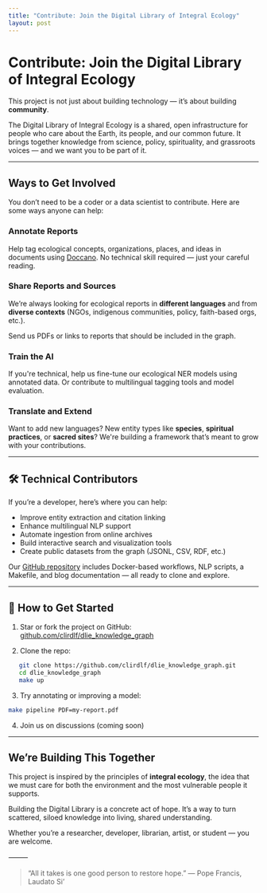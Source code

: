 ```yaml
---
title: "Contribute: Join the Digital Library of Integral Ecology"
layout: post
---
```


# Contribute: Join the Digital Library of Integral Ecology

This project is not just about building technology — it’s about building **community**.

The Digital Library of Integral Ecology is a shared, open infrastructure for people who care about the Earth, its people, and our common future. It brings together knowledge from science, policy, spirituality, and grassroots voices — and we want you to be part of it.

---

## Ways to Get Involved

You don’t need to be a coder or a data scientist to contribute. Here are some ways anyone can help:

### Annotate Reports
Help tag ecological concepts, organizations, places, and ideas in documents using [Doccano](https://github.com/doccano/doccano). No technical skill required — just your careful reading.

### Share Reports and Sources
We’re always looking for ecological reports in **different languages** and from **diverse contexts** (NGOs, indigenous communities, policy, faith-based orgs, etc.).

Send us PDFs or links to reports that should be included in the graph.

### Train the AI
If you're technical, help us fine-tune our ecological NER models using annotated data. Or contribute to multilingual tagging tools and model evaluation.

### Translate and Extend
Want to add new languages? New entity types like **species**, **spiritual practices**, or **sacred sites**? We're building a framework that’s meant to grow with your contributions.

---

## 🛠️ Technical Contributors

If you’re a developer, here’s where you can help:

- Improve entity extraction and citation linking
- Enhance multilingual NLP support
- Automate ingestion from online archives
- Build interactive search and visualization tools
- Create public datasets from the graph (JSONL, CSV, RDF, etc.)

Our [GitHub repository](https://github.com/clirdlf/dlie_knowledge_graph) includes Docker-based workflows, NLP scripts, a Makefile, and blog documentation — all ready to clone and explore.

---

## 🙋 How to Get Started

1. Star or fork the project on GitHub: [github.com/clirdlf/dlie_knowledge_graph](https://github.com/clirdlf/dlie_knowledge_graph)

2. Clone the repo:
   
```bash
   git clone https://github.com/clirdlf/dlie_knowledge_graph.git
   cd dlie_knowledge_graph
   make up
```

3.	Try annotating or improving a model:

```bash
make pipeline PDF=my-report.pdf
```

4. Join us on discussions (coming soon)

---

## We’re Building This Together

This project is inspired by the principles of **integral ecology**,  the idea that we must care for both the environment and the most vulnerable people it supports.

Building the Digital Library is a concrete act of hope. It’s a way to turn scattered, siloed knowledge into living, shared understanding.

Whether you’re a researcher, developer, librarian, artist, or student — you are welcome.

⸻

> “All it takes is one good person to restore hope.” — Pope Francis, Laudato Si’